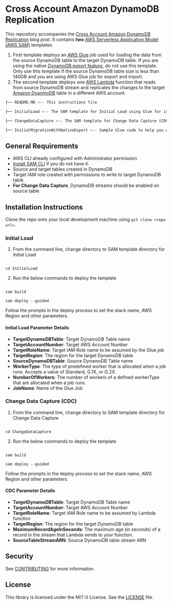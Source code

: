 #  Cross Account Amazon DynamoDB Replication

  
This repository accompanies the [Cross Account Amazon DynamoDB Replication](https://aws.amazon.com/blogs/database/cross-account-replication-with-amazon-dynamodb) blog post. It contains **two** [AWS Serverless Application Model (AWS SAM)](https://aws.amazon.com/serverless/sam/) templates. 

1. First template deploys an [AWS Glue](https://aws.amazon.com/glue) job used for loading the data from the source DynamoDB table to the target DynamoDB table. If you are using the native [DynamoDB export feature](https://docs.aws.amazon.com/amazondynamodb/latest/developerguide/DynamoDBPipeline.html), do not use this template. Only use this template if the source DynamoDB table size is less than 140GB and you are using AWS Glue job for export and import.
2. The second template deploys one [AWS Lambda](https://aws.amazon.com/lambda) function that reads from source DynamoDB stream and replicates the changes to the target [Amazon DyanmoDB](https://aws.amazon.com/dynamodb/) table in a different AWS account.


```bash
├── README.MD <-- This instructions file

├── InitialLoad <-- The SAM template for Initial Load using Glue for import and export

├── ChangeDataCapture <-- The SAM template for Change Data Capture (CDC)

├── InitialMigrationWithNativeExport <-- Sample Glue code to help you get started. Bash script to change the owner of the objects in the target S3 bucket.

```

## General Requirements

* AWS CLI already configured with Administrator permission
* [Install SAM CLI](https://docs.aws.amazon.com/serverless-application-model/latest/developerguide/serverless-sam-cli-install.html) if you do not have it.
* Source and target tables created in DynamoDB
* Target IAM role created with permissions to write to target DynamoDB table
* **For Change Data Capture**, DynamoDB streams should be enabled on source table

## Installation Instructions

Clone the repo onto your local development machine using `git clone <repo url>`.


### Initial Load

  
1. From the command line, change directory to SAM template directory for Initial Load

```

cd InitialLoad

```


2. Run the below commands to deploy the template

```

sam build

sam deploy --guided

```

Follow the prompts in the deploy process to set the stack name, AWS Region and other parameters.


#### Initial Load Parameter Details


*   **TargetDynamoDBTable**: Target DynamoDB Table name
*   **TargetAccountNumber**: Target AWS Account Number
*   **TargetRoleName**: Target IAM Role name to be assumed by the Glue job
*   **TargetRegion**: The region for the target DynamoDB table
*   **SourceDynamoDBTable**: Source DynamoDB Table name
*   **WorkerType**:  The type of predefined worker that is allocated when a job runs. Accepts a value of Standard, G.1X, or G.2X.
*   **NumberOfWorkers**: The number of workers of a defined workerType that are allocated when a job runs.
*   **JobName**: Name of the Glue Job


### Change Data Capture (CDC)

1. From the command line, change directory to SAM template directory for Change Data Capture

```

cd ChangeDataCapture

```


2. Run the below commands to deploy the template

```

sam build

sam deploy --guided

```

Follow the prompts in the deploy process to set the stack name, AWS Region and other parameters.



#### CDC Parameter Details


*   **TargetDynamoDBTable**: Target DynamoDB Table name
*   **TargetAccountNumber**: Target AWS Account Number
*   **TargetRoleName**: Target IAM Role name to be assumed by Lambda function
*   **TargetRegion**: The region for the target DynamoDB table
*   **MaximumRecordAgeInSeconds**: The maximum age (in seconds) of a record in the stream that Lambda sends to your function.
*   **SourceTableStreamARN**: Source DynamoDB table stream ARN

  
## Security

See [CONTRIBUTING](CONTRIBUTING.md#security-issue-notifications) for more information.

## License

This library is licensed under the MIT-0 License. See the [LICENSE](LICENSE) file.

